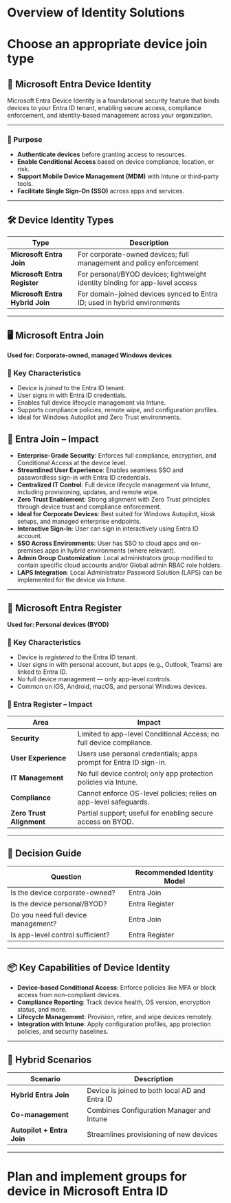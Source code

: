 # Overview of Identity Solutions

# Choose an appropriate device join type

## 🔐 Microsoft Entra Device Identity

Microsoft Entra Device Identity is a foundational security feature that binds devices to your Entra ID tenant, enabling secure access, compliance enforcement, and identity-based management across your organization.

---

### 🧩 Purpose

- **Authenticate devices** before granting access to resources.
- **Enable Conditional Access** based on device compliance, location, or risk.
- **Support Mobile Device Management (MDM)** with Intune or third-party tools.
- **Facilitate Single Sign-On (SSO)** across apps and services.

---

## 🛠️ Device Identity Types

| Type                         | Description                                                                 |
|------------------------------|-----------------------------------------------------------------------------|
| **Microsoft Entra Join**     | For corporate-owned devices; full management and policy enforcement         |
| **Microsoft Entra Register** | For personal/BYOD devices; lightweight identity binding for app-level access|
| **Microsoft Entra Hybrid Join** | For domain-joined devices synced to Entra ID; used in hybrid environments   |

---

## 🖥️ Microsoft Entra Join

**Used for: Corporate-owned, managed Windows devices**

### 🔧 Key Characteristics
- Device is *joined* to the Entra ID tenant.
- User signs in with Entra ID credentials.
- Enables full device lifecycle management via Intune.
- Supports compliance policies, remote wipe, and configuration profiles.
- Ideal for Windows Autopilot and Zero Trust environments.

## 🔐 Entra Join – Impact

- **Enterprise-Grade Security**: Enforces full compliance, encryption, and Conditional Access at the device level.
- **Streamlined User Experience**: Enables seamless SSO and passwordless sign-in with Entra ID credentials.
- **Centralized IT Control**: Full device lifecycle management via Intune, including provisioning, updates, and remote wipe.
- **Zero Trust Enablement**: Strong alignment with Zero Trust principles through device trust and compliance enforcement.
- **Ideal for Corporate Devices**: Best suited for Windows Autopilot, kiosk setups, and managed enterprise endpoints.
- **Interactive Sign-In**: User can sign in interactively using Entra ID account.
- **SSO Across Environments**: User has SSO to cloud apps and on-premises apps in hybrid environments (where relevant).
- **Admin Group Customization**: Local administrators group modified to contain specific cloud accounts and/or Global admin RBAC role holders.
- **LAPS Integration**: Local Administrator Password Solution (LAPS) can be implemented for the device via Intune.

---

## 📱 Microsoft Entra Register

**Used for: Personal devices (BYOD)**

### 🔧 Key Characteristics
- Device is *registered* to the Entra ID tenant.
- User signs in with personal account, but apps (e.g., Outlook, Teams) are linked to Entra ID.
- No full device management — only app-level controls.
- Common on iOS, Android, macOS, and personal Windows devices.

### 📱 Entra Register – Impact

| Area                     | Impact                                                                 |
|--------------------------|------------------------------------------------------------------------|
| **Security**             | Limited to app-level Conditional Access; no full device compliance.    |
| **User Experience**      | Users use personal credentials; apps prompt for Entra ID sign-in.      |
| **IT Management**        | No full device control; only app protection policies via Intune.       |
| **Compliance**           | Cannot enforce OS-level policies; relies on app-level safeguards.      |
| **Zero Trust Alignment** | Partial support; useful for enabling secure access on BYOD.            |

---

## 🧠 Decision Guide

| Question                             | Recommended Identity Model     |
|-------------------------------------|--------------------------------|
| Is the device corporate-owned?      | Entra Join                     |
| Is the device personal/BYOD?        | Entra Register                 |
| Do you need full device management? | Entra Join                     |
| Is app-level control sufficient?    | Entra Register                 |

---

## 📦 Key Capabilities of Device Identity

- **Device-based Conditional Access**: Enforce policies like MFA or block access from non-compliant devices.
- **Compliance Reporting**: Track device health, OS version, encryption status, and more.
- **Lifecycle Management**: Provision, retire, and wipe devices remotely.
- **Integration with Intune**: Apply configuration profiles, app protection policies, and security baselines.

---

## 🧩 Hybrid Scenarios

| Scenario                          | Description                                  |
|----------------------------------|----------------------------------------------|
| **Hybrid Entra Join**            | Device is joined to both local AD and Entra ID |
| **Co-management**                | Combines Configuration Manager and Intune    |
| **Autopilot + Entra Join**       | Streamlines provisioning of new devices      |

---



# Plan and implement groups for device in Microsoft Entra ID
